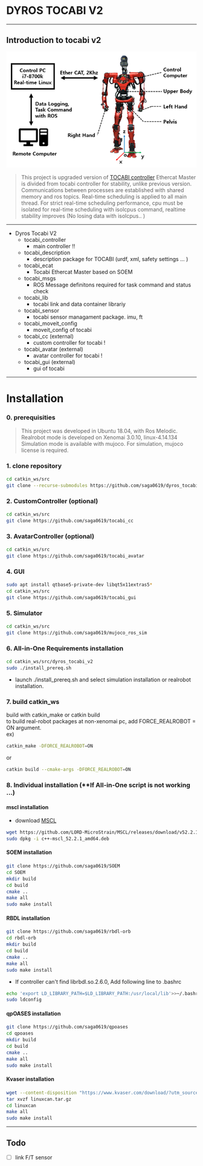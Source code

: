 DYROS TOCABI V2
===============

----------------------------------------
Introduction to tocabi v2
-------------------------

![TOCABI_IMAGE](./TOCABI3.png)
> This project is upgraded version of [TOCABI controller](https://github.com/saga0619/dyros_tocabi)
> Ethercat Master is divided from tocabi controller for stability, unlike previous version.
> Communications between processes are established with shared memory and ros topics.
> Real-time scheduling is applied to all main thread. 
> For strict real-time scheduling performance, cpu must be isolated for real-time scheduling with isolcpus command, realtime stability improves  (No losing data with isolcpus.. )

----------------------------------------

+ Dyros Tocabi V2
    + tocabi_controller
        + main controller !!
    + tocabi_description
        + description package for TOCABI (urdf, xml, safety settings ... )
    + tocabi_ecat
        + Tocabi Ethercat Master based on SOEM
    + tocabi_msgs
        + ROS Message definitons required for task command and status check 
    + tocabi_lib
        + tocabi link and data container librariy
    + tocabi_sensor
        + tocabi sensor managament package. imu, ft
    + tocabi_moveit_config
        + moveit_config of tocabi
    + tocabi_cc (external)
        + custom controller for tocabi ! 
    + tocabi_avatar (external)
        + avatar controller for tocabi ! 
    + tocabi_gui (external)
        + gui of tocabi

-----------------------------------------

# Installation
### 0. prerequisities
> This project was developed in Ubuntu 18.04, with Ros Melodic.
> Realrobot mode is developed on Xenomai 3.0.10, linux-4.14.134
> Simulation mode is available with mujoco. For simulation, mujoco license is required. 

### 1. clone repository
```sh
cd catkin_ws/src
git clone --recurse-submodules https://github.com/saga0619/dyros_tocabi_v2
```

### 2. CustomController (optional)
```sh
cd catkin_ws/src
git clone https://github.com/saga0619/tocabi_cc
```

### 3. AvatarController (optional)
```sh
cd catkin_ws/src
git clone https://github.com/saga0619/tocabi_avatar
```

### 4. GUI
```sh
sudo apt install qtbase5-private-dev libqt5x11extras5*
cd catkin_ws/src
git clone https://github.com/saga0619/tocabi_gui
```

### 5. Simulator
```sh
cd catkin_ws/src
git clone https://github.com/saga0619/mujoco_ros_sim
```

### 6. All-in-One Requirements installation
```sh
cd catkin_ws/src/dyros_tocabi_v2
sudo ./install_prereq.sh
```
+ launch ./install_prereq.sh and select simulation installation or realrobot installation.

### 7. build catkin_ws
build with catkin_make or catkin build   
to build real-robot packages at non-xenomai pc, add FORCE_REALROBOT = ON argument.   
ex)   
```sh
catkin_make -DFORCE_REALROBOT=ON
```
or
```sh
catkin build --cmake-args -DFORCE_REALROBOT=ON
```

### 8. Individual installation (**If All-in-One script is not working ...)

#### mscl installation
 * download [MSCL](https://github.com/LORD-MicroStrain/MSCL/releases/download/v52.2.1/c++-mscl_52.2.1_amd64.deb) 
```sh
wget https://github.com/LORD-MicroStrain/MSCL/releases/download/v52.2.1/c++-mscl_52.2.1_amd64.deb
sudo dpkg -i c++-mscl_52.2.1_amd64.deb
```
#### SOEM installation
 ```sh
 git clone https://github.com/saga0619/SOEM
 cd SOEM
 mkdir build
 cd build
 cmake ..
 make all
 sudo make install
 ```
#### RBDL installation
```sh
git clone https://github.com/saga0619/rbdl-orb
cd rbdl-orb
mkdir build
cd build
cmake ..
make all
sudo make install
```

* If controller can't find librbdl.so.2.6.0, Add following line to .bashrc 
```sh
echo 'export LD_LIBRARY_PATH=$LD_LIBRARY_PATH:/usr/local/lib'>>~/.bashrc
sudo ldconfig
```
#### qpOASES installation
```sh
git clone https://github.com/saga0619/qpoases
cd qpoases
mkdir build
cd build
cmake ..
make all
sudo make install
```
#### Kvaser installation
```sh
wget --content-disposition "https://www.kvaser.com/download/?utm_source=software&utm_ean=7330130980754&utm_status=latest"
tar xvzf linuxcan.tar.gz
cd linuxcan
make all
sudo make install
```

-----------------------------------------
## Todo
+ [ ] link F/T sensor
